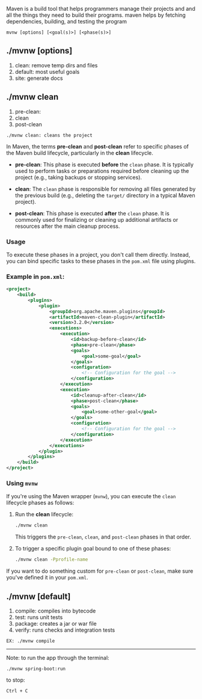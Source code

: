 Maven is a build tool that helps programmers manage their projects and and all the things they need to build their programs. maven helps by fetching dependencies, building, and testing the program 

```
mvnw [options] [<goal(s)>] [<phase(s)>]
```

## ./mvnw [options]
1. clean: remove temp dirs and files
2. default: most useful goals
3. site: generate docs

## ./mvnw clean
1. pre-clean: 
2. clean
3. post-clean
```
./mvnw clean: cleans the project
```
In Maven, the terms **pre-clean** and **post-clean** refer to specific phases of the Maven build lifecycle, particularly in the **clean** lifecycle.

- **pre-clean**: This phase is executed **before** the `clean` phase. It is typically used to perform tasks or preparations required before cleaning up the project (e.g., taking backups or stopping services).
    
- **clean**: The `clean` phase is responsible for removing all files generated by the previous build (e.g., deleting the `target/` directory in a typical Maven project).
    
- **post-clean**: This phase is executed **after** the `clean` phase. It is commonly used for finalizing or cleaning up additional artifacts or resources after the main cleanup process.
    

### Usage

To execute these phases in a project, you don't call them directly. Instead, you can bind specific tasks to these phases in the `pom.xml` file using plugins.

### Example in `pom.xml`:

```xml
<project>
    <build>
        <plugins>
            <plugin>
                <groupId>org.apache.maven.plugins</groupId>
                <artifactId>maven-clean-plugin</artifactId>
                <version>3.2.0</version>
                <executions>
                    <execution>
                        <id>backup-before-clean</id>
                        <phase>pre-clean</phase>
                        <goals>
                            <goal>some-goal</goal>
                        </goals>
                        <configuration>
                            <!-- Configuration for the goal -->
                        </configuration>
                    </execution>
                    <execution>
                        <id>cleanup-after-clean</id>
                        <phase>post-clean</phase>
                        <goals>
                            <goal>some-other-goal</goal>
                        </goals>
                        <configuration>
                            <!-- Configuration for the goal -->
                        </configuration>
                    </execution>
                </executions>
            </plugin>
        </plugins>
    </build>
</project>
```

### Using `mvnw`

If you're using the Maven wrapper (`mvnw`), you can execute the `clean` lifecycle phases as follows:

1. Run the **clean** lifecycle:
    
    ```bash
    ./mvnw clean
    ```
    
    This triggers the `pre-clean`, `clean`, and `post-clean` phases in that order.
    
2. To trigger a specific plugin goal bound to one of these phases:
    
    ```bash
    ./mvnw clean -Pprofile-name
    ```
    

If you want to do something custom for `pre-clean` or `post-clean`, make sure you've defined it in your `pom.xml`.

## ./mvnw [default]
1. compile: compiles into bytecode
2. test: runs unit tests
3. package: creates a jar or war file
4. verify: runs checks and integration tests

```
EX: ./mvnw compile
```

---

Note: to run the app through the terminal:
```
./mvnw spring-boot:run
```
to stop:
```
Ctrl + C
```
